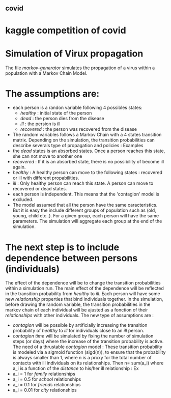 ## covid
# kaggle competition of covid
# Simulation of Virux propagation
The file _markov-generator_ simulates the propagation of a virus within a population with a Markov Chain Model. 
# The assumptions are: 
- each person is a randon variable following 4 possibles states: 
  - *healthy* : initial state of the person
  - *dead* : the person dies from the disease
  - *ill* : the persion is ill
  - *recovered* : the person was recovered from the disease
 - The random variables follows a Markov Chain with a 4 states transition matrix. Depending on the simulation, the transition probabilities can describe severals type of propagation and policies : Examples
  - the *dead* states is an absorbed states. Once a person reaches this state, she can not move to another one
  - *recovered* : If it is an absorbed state, there is no possibility of become ill again.
  - *healthy* : A healthy person can move to the following states : recovered or ill with different propabilities.  
  - *ill* : Only healthy person can reach this state. A person can move to recovered or dead states. 
- each person is independent. This means that the 'contagion' model is excluded.
- The model assumed that all the person have the same caracteristics. But it is easy the include different groups of population such as (old, young, child etc..). For a given group, each person will have the same parameters. The simulation will aggregate each group at the end of the simulation. 

# The next step is to include dependence between persons (individuals)
The effect of the dependence will be to change the transition probabilities within a simulation run. The main effect of the dependence will be reflected in the transition probability from *healthy* to *ill*. 
Each person will have some new _relationship_ properties that bind individuals together. In the simulation, before drawing the random variable, the transition probabilities in the markov chain of each individual will be ajusted as a fonction of their _relationships_ with other individuals. 
The new type of assumptions are : 
- *contagion* will be possible by artificially increasing the transition probability of *healthy* to *ill* for individuals close to an *ill* person.
- *contagion time* will be simulated by fixing the number of simulation steps (or days) where the increase of the transition probability is active.
The need of a thrustable *contagion* model : These transition probability is modeled via a sigmoid function (sigd(n)), to ensure that the probability is always smaller than 1, where n is a proxy for the total number of contacts with ill individuals on its relationships. Then 
 n= sum(a_i) where a_i is a function of the _distance_ to his/her ill relationship : Ex
 - a_i = 1 for *family* relationships
 - a_i = 0.5 for *school* relationships
 - a_i = 0.1 for *friends* relationships
 - a_i = 0.01 for *city* relationships
 
 
